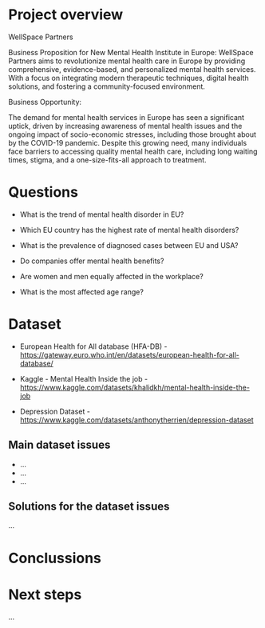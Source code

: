 # Project overview
WellSpace Partners

Business Proposition for New Mental Health Institute in Europe:
WellSpace Partners aims to revolutionize mental health care in Europe by providing comprehensive,
evidence-based, and personalized mental health services. With a focus on integrating modern therapeutic techniques,
digital health solutions, and fostering a community-focused environment.

Business Opportunity:

The demand for mental health services in Europe has seen a significant uptick, driven by increasing awareness of mental health 
issues and the ongoing impact of socio-economic stresses, including those brought about by the COVID-19 pandemic. 
Despite this growing need, many individuals face barriers to accessing quality mental health care, including long waiting times, 
stigma, and a one-size-fits-all approach to treatment.



# Questions 

 - What is the trend of mental health disorder in EU?

 - Which EU country has the highest rate of mental health disorders?
	
 - What is the prevalence of diagnosed cases between EU and USA?

 - Do companies offer mental health benefits?

 - Are women and men equally affected in the workplace?

 - What is the most affected age range?





# Dataset 

 - European Health for All database (HFA-DB) - https://gateway.euro.who.int/en/datasets/european-health-for-all-database/

 - Kaggle - Mental Health Inside the job - https://www.kaggle.com/datasets/khalidkh/mental-health-inside-the-job

 - Depression Dataset - https://www.kaggle.com/datasets/anthonytherrien/depression-dataset 


## Main dataset issues

- ...
- ...
- ...

## Solutions for the dataset issues
...

# Conclussions



# Next steps
...

